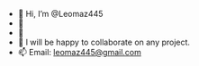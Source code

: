 - 👋 Hi, I’m @Leomaz445
- 👀 
- 🌱 
- 💞️ I will be happy to collaborate on any project.
- 📫 Email: leomaz445@gmail.com

<!---
Leomaz445/Leomaz445 is a ✨ special ✨ repository because its `README.md` (this file) appears on your GitHub profile.
You can click the Preview link to take a look at your changes.
--->
